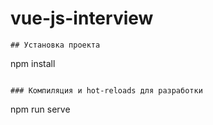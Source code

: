 # vue-js-interview
```
## Установка проекта
```
npm install
```

### Компиляция и hot-reloads для разработки
```
npm run serve
```